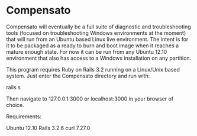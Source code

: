 Compensato
==============

Compensato will eventually be a full suite of diagnostic and troubleshooting tools (focused on troubleshooting Windows environments at the moment) that will run from an Ubuntu based Linux live environment. The intent is for it to be packaged as a ready to burn and boot image when it reaches a mature enough state. For now it can be run from any Ubuntu 12.10 environment that also has access to a Windows installation on any partition.

This program requires Ruby on Rails 3.2 running on a Linux/Unix based system. Just enter the Compensato directory and run with:

rails s

Then navigate to 127.0.0.1:3000 or localhost:3000 in your browser of choice.

Requirements:

Ubuntu 12.10
Rails 3.2.6
curl 7.27.0